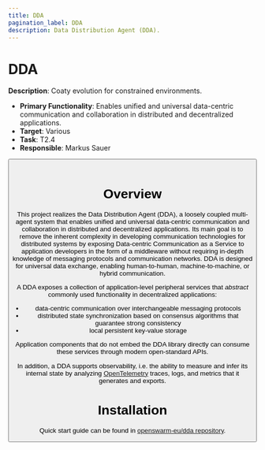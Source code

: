 ```yaml
---
title: DDA
pagination_label: DDA
description: Data Distribution Agent (DDA).
---
```


# DDA

**Description**: Coaty evolution for constrained environments.

* **Primary Functionality**:  Enables unified and universal data-centric communication and collaboration in distributed and decentralized applications.
* **Target**: Various
* **Task**: T2.4
* **Responsible**: Markus Sauer

<Button label="🔗 openswarm-eu/dda repository" link="https://github.com/openswarm-eu/dda" block /><br />

# Overview

This project realizes the Data Distribution Agent (DDA), a loosely coupled multi-agent system that enables unified and universal data-centric communication and collaboration in distributed and decentralized applications. Its main goal is to remove the inherent complexity in developing communication technologies for distributed systems by exposing Data-centric Communication as a Service to application developers in the form of a middleware without requiring in-depth knowledge of messaging protocols and communication networks. DDA is designed for universal data exchange, enabling human-to-human, machine-to-machine, or hybrid communication.

A DDA exposes a collection of application-level peripheral services that _abstract_ commonly used functionality in decentralized applications:

* data-centric communication over interchangeable messaging protocols
* distributed state synchronization based on consensus algorithms that guarantee strong consistency
* local persistent key-value storage

Application components that do not embed the DDA library directly can consume these services through modern open-standard APIs.

In addition, a DDA supports observability, i.e. the ability to measure and infer its internal state by analyzing [OpenTelemetry](https://opentelemetry.io) traces, logs, and metrics that it generates and exports.

# Installation

Quick start guide can be found in [openswarm-eu/dda repository](https://github.com/openswarm-eu/dda).

